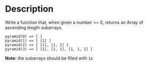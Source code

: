 # Description

Write a function that, when given a number >= 0, returns an Array of ascending length subarrays.

```
pyramid(0) => [ ]
pyramid(1) => [ [1] ]
pyramid(2) => [ [1], [1, 1] ]
pyramid(3) => [ [1], [1, 1], [1, 1, 1] ]
```

**Note:** the subarrays should be filled with `1`s
